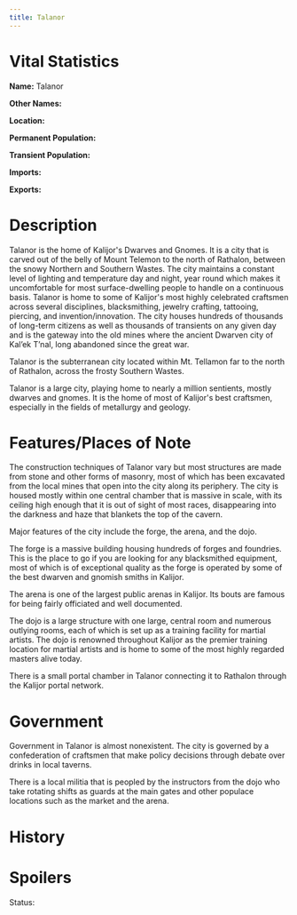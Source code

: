 ```yaml
---
title: Talanor
---
```


# Vital Statistics

**Name:** Talanor

**Other Names:**

**Location:**

**Permanent Population:**

**Transient Population:**

**Imports:**

**Exports:**

# Description

Talanor is the home of Kalijor's Dwarves and Gnomes. It is a city that is carved
out of the belly of Mount Telemon to the north of Rathalon, between the snowy
Northern and Southern Wastes. The city maintains a constant level of lighting
and temperature day and night, year round which makes it uncomfortable for most
surface-dwelling people to handle on a continuous basis. Talanor is home to some
of Kalijor's most highly celebrated craftsmen across several disciplines,
blacksmithing, jewelry crafting, tattooing, piercing, and invention/innovation.
The city houses hundreds of thousands of long-term citizens as well as thousands
of transients on any given day and is the gateway into the old mines where the
ancient Dwarven city of Kal’ek T’nal, long abandoned since the great war.

Talanor is the subterranean city located within Mt. Tellamon far to the north of
Rathalon, across the frosty Southern Wastes.

Talanor is a large city, playing home to nearly a million sentients, mostly
dwarves and gnomes. It is the home of most of Kalijor's best craftsmen,
especially in the fields of metallurgy and geology.

# Features/Places of Note

The construction techniques of Talanor vary but most structures are made from
stone and other forms of masonry, most of which has been excavated from the
local mines that open into the city along its periphery. The city is housed
mostly within one central chamber that is massive in scale, with its ceiling
high enough that it is out of sight of most races, disappearing into the
darkness and haze that blankets the top of the cavern.

Major features of the city include the forge, the arena, and the dojo.

The forge is a massive building housing hundreds of forges and foundries. This
is the place to go if you are looking for any blacksmithed equipment, most of
which is of exceptional quality as the forge is operated by some of the best
dwarven and gnomish smiths in Kalijor.

The arena is one of the largest public arenas in Kalijor. Its bouts are famous
for being fairly officiated and well documented.

The dojo is a large structure with one large, central room and numerous outlying
rooms, each of which is set up as a training facility for martial artists. The
dojo is renowned throughout Kalijor as the premier training location for martial
artists and is home to some of the most highly regarded masters alive today.

There is a small portal chamber in Talanor connecting it to Rathalon through the
Kalijor portal network.

# Government

Government in Talanor is almost nonexistent. The city is governed by a
confederation of craftsmen that make policy decisions through debate over drinks
in local taverns.

There is a local militia that is peopled by the instructors from the dojo who
take rotating shifts as guards at the main gates and other populace locations
such as the market and the arena.

# History

# Spoilers

Status:
